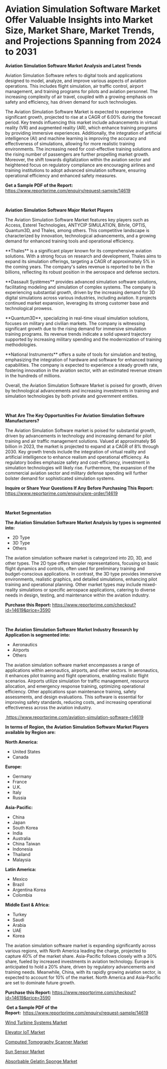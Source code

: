 <p><h1>Aviation Simulation Software Market Offer Valuable Insights into Market Size, Market Share, Market Trends, and Projections Spanning from 2024 to 2031</h1></p><p><strong>Aviation Simulation Software Market Analysis and Latest Trends</strong></p>
<p><p>Aviation Simulation Software refers to digital tools and applications designed to model, analyze, and improve various aspects of aviation operations. This includes flight simulation, air traffic control, airport management, and training programs for pilots and aviation personnel. The increasing complexity of air travel, coupled with a growing emphasis on safety and efficiency, has driven demand for such technologies.</p><p>The Aviation Simulation Software Market is expected to experience significant growth, projected to rise at a CAGR of 6.00% during the forecast period. Key trends influencing this market include advancements in virtual reality (VR) and augmented reality (AR), which enhance training programs by providing immersive experiences. Additionally, the integration of artificial intelligence (AI) and machine learning is improving the accuracy and effectiveness of simulations, allowing for more realistic training environments. The increasing need for cost-effective training solutions and the rising number of passengers are further propelling market growth. Moreover, the shift towards digitalization within the aviation sector and heightened focus on regulatory compliance are encouraging airlines and training institutions to adopt advanced simulation software, ensuring operational efficiency and enhanced safety measures.</p></p>
<p><strong>Get a Sample PDF of the Report:&nbsp;</strong> <a href="https://www.reportprime.com/enquiry/request-sample/14619?utm_campaign=96&utm_medium=2&utm_source=Github&utm_content=ia&utm_term=11102024&utm_id=aviation-simulation-software">https://www.reportprime.com/enquiry/request-sample/14619</a></p>
<p>&nbsp;</p>
<p><strong>Aviation Simulation Software Major Market Players</strong></p>
<p><p>The Aviation Simulation Software Market features key players such as Access, Esterel Technologies, ANTYCIP SIMULATION, Bihrle, OPTIS, Quantum3D, and Thales, among others. This competitive landscape is characterized by innovation, technological advancements, and a growing demand for enhanced training tools and operational efficiency.</p><p>**Thales** is a significant player known for its comprehensive aviation solutions. With a strong focus on research and development, Thales aims to expand its simulation offerings, targeting a CAGR of approximately 5% in the coming years. The company's sales revenue is reported to be in the billions, reflecting its robust position in the aerospace and defense sectors.</p><p>**Dassault Systèmes** provides advanced simulation software solutions, facilitating modeling and simulation of complex systems. The company is experiencing substantial growth, driven by the increasing demand for 3D digital simulations across various industries, including aviation. It projects continued market expansion, leveraging its strong customer base and technological prowess.</p><p>**Quantum3D**, specializing in real-time visual simulation solutions, focuses on military and civilian markets. The company is witnessing significant growth due to the rising demand for immersive simulation training programs. Its revenue trends indicate a solid upward trajectory supported by increasing military spending and the modernization of training methodologies.</p><p>**National Instruments** offers a suite of tools for simulation and testing, emphasizing the integration of hardware and software for enhanced training capabilities. The company is expected to experience a steady growth rate, fostering innovation in the aviation sector, with an estimated revenue stream in the hundreds of millions.</p><p>Overall, the Aviation Simulation Software Market is poised for growth, driven by technological advancements and increasing investments in training and simulation technologies by both private and government entities.</p></p>
<p>&nbsp;</p>
<p><strong>What Are The Key Opportunities For Aviation Simulation Software Manufacturers?</strong></p>
<p><p>The Aviation Simulation Software market is poised for substantial growth, driven by advancements in technology and increasing demand for pilot training and air traffic management solutions. Valued at approximately $6 billion in 2023, the market is projected to expand at a CAGR of 8% through 2030. Key growth trends include the integration of virtual reality and artificial intelligence to enhance realism and operational efficiency. As regulatory bodies emphasize safety and cost-efficiency, investment in simulation technologies will likely rise. Furthermore, the expansion of the commercial aviation sector and military defense spending will further bolster demand for sophisticated simulation systems.</p></p>
<p><strong>Inquire or Share Your Questions If Any Before Purchasing This Report:</strong> <a href="https://www.reportprime.com/enquiry/pre-order/14619?utm_campaign=96&utm_medium=2&utm_source=Github&utm_content=ia&utm_term=11102024&utm_id=aviation-simulation-software">https://www.reportprime.com/enquiry/pre-order/14619</a></p>
<p>&nbsp;</p>
<p><strong>Market Segmentation</strong></p>
<p><strong>The Aviation Simulation Software Market Analysis by types is segmented into:</strong></p>
<p><ul><li>2D Type</li><li>3D Type</li><li>Others</li></ul></p>
<p><p>The aviation simulation software market is categorized into 2D, 3D, and other types. The 2D type offers simpler representations, focusing on basic flight dynamics and controls, often used for preliminary training and budget-conscious applications. In contrast, the 3D type provides immersive environments, realistic graphics, and detailed simulations, enhancing pilot training and operational planning. Other market types may include mixed-reality simulations or specific aerospace applications, catering to diverse needs in design, testing, and maintenance within the aviation industry.</p></p>
<p><strong>Purchase this Report:&nbsp;</strong><a href="https://www.reportprime.com/checkout?id=14619&price=3590&utm_campaign=96&utm_medium=2&utm_source=Github&utm_content=ia&utm_term=11102024&utm_id=aviation-simulation-software">https://www.reportprime.com/checkout?id=14619&price=3590</a></p>
<p>&nbsp;</p>
<p><strong>The Aviation Simulation Software Market Industry Research by Application is segmented into:</strong></p>
<p><ul><li>Aeronautics</li><li>Airports</li><li>Others</li></ul></p>
<p><p>The aviation simulation software market encompasses a range of applications within aeronautics, airports, and other sectors. In aeronautics, it enhances pilot training and flight operations, enabling realistic flight scenarios. Airports utilize simulation for traffic management, resource allocation, and emergency response training, optimizing operational efficiency. Other applications span maintenance training, safety assessments, and design evaluations. This software is essential for improving safety standards, reducing costs, and increasing operational effectiveness across the aviation industry.</p></p>
<p><a href="https://www.reportprime.com/aviation-simulation-software-r14619?utm_campaign=96&utm_medium=2&utm_source=Github&utm_content=ia&utm_term=11102024&utm_id=aviation-simulation-software">&nbsp;https://www.reportprime.com/aviation-simulation-software-r14619</a></p>
<p><strong>In terms of Region, the Aviation Simulation Software Market Players available by Region are:</strong></p>
<p>
    <p> <strong> North America: </strong>
        <ul>
            <li>United States</li>
            <li>Canada</li>
        </ul>
        </p> 
    <p> <strong> Europe: </strong>
        <ul>
            <li>Germany</li>
            <li>France</li>
            <li>U.K.</li>
            <li>Italy</li>
            <li>Russia</li>
        </ul>
        </p> 
    <p> <strong> Asia-Pacific: </strong>
        <ul>
            <li>China</li>
            <li>Japan</li>
            <li>South Korea</li>
            <li>India</li>
            <li>Australia</li>
            <li>China Taiwan</li>
            <li>Indonesia</li>
            <li>Thailand</li>
            <li>Malaysia</li>
        </ul>
        </p> 
    <p> <strong> Latin America: </strong>
        <ul>
            <li>Mexico</li>
            <li>Brazil</li>
            <li>Argentina Korea</li>
            <li>Colombia</li>
        </ul>
        </p> 
    <p> <strong> Middle East & Africa: </strong>
        <ul>
            <li>Turkey</li>
            <li>Saudi</li>
            <li>Arabia</li>
            <li>UAE</li>
            <li>Korea</li>
        </ul>
    </p>
    </p>
<p><p>The aviation simulation software market is expanding significantly across various regions, with North America leading the charge, projected to capture 40% of the market share. Asia-Pacific follows closely with a 30% share, fueled by increased investments in aviation technology. Europe is anticipated to hold a 20% share, driven by regulatory advancements and training needs. Meanwhile, China, with its rapidly growing aviation sector, is expected to account for 10% of the market. North America and Asia-Pacific are set to dominate future growth.</p></p>
<p><strong>Purchase this Report: </strong><a href="https://www.reportprime.com/checkout?id=14619&price=3590&utm_campaign=96&utm_medium=2&utm_source=Github&utm_content=ia&utm_term=11102024&utm_id=aviation-simulation-software">https://www.reportprime.com/checkout?id=14619&price=3590</a></p>
<p>&nbsp;<strong>Get a Sample PDF of the Report:&nbsp;&nbsp;</strong><a href="https://www.reportprime.com/enquiry/request-sample/14619?utm_campaign=96&utm_medium=2&utm_source=Github&utm_content=ia&utm_term=11102024&utm_id=aviation-simulation-software">https://www.reportprime.com/enquiry/request-sample/14619</a></p>
<p><strong></strong></p>
<p><p><a href="https://www.linkedin.com/pulse/wind-turbine-systems-market-global-regional-analysis-focus-rh2sc?utm_campaign=96&utm_medium=2&utm_source=Github&utm_content=ia&utm_term=11102024&utm_id=aviation-simulation-software">Wind Turbine Systems Market</a></p><p><a href="https://issuu.com/reportprime-2/docs/elevator-iot-market-size-2030.pptx_3cffde0a42a9b9?utm_campaign=96&utm_medium=2&utm_source=Github&utm_content=ia&utm_term=11102024&utm_id=aviation-simulation-software">Elevator IoT Market</a></p><p><a href="https://www.linkedin.com/pulse/computed-tomography-scanner-market-pulse-105-expansion-blueprint-vxtsf?utm_campaign=96&utm_medium=2&utm_source=Github&utm_content=ia&utm_term=11102024&utm_id=aviation-simulation-software">Computed Tomography Scanner Market</a></p><p><a href="https://issuu.com/reportprime-2/docs/sun-sensor-market-size-2030.pptx_da70483c5ba4e9?utm_campaign=96&utm_medium=2&utm_source=Github&utm_content=ia&utm_term=11102024&utm_id=aviation-simulation-software">Sun Sensor Market</a></p><p><a href="https://www.linkedin.com/pulse/comprehensive-absorbable-gelatin-sponge-market-report-segmentation-lr7bf?utm_campaign=96&utm_medium=2&utm_source=Github&utm_content=ia&utm_term=11102024&utm_id=aviation-simulation-software">Absorbable Gelatin Sponge Market</a></p></p>